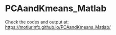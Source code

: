 # PCAandKmeans_Matlab

Check the codes and output at: https://motiurinfo.github.io/PCAandKmeans_Matlab/
